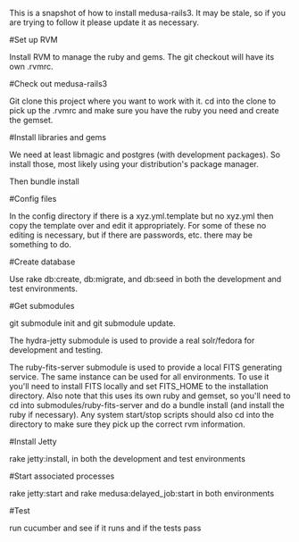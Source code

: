 This is a snapshot of how to install medusa-rails3. It may be stale, so if you are trying to follow it please update
it as necessary.

#Set up RVM

Install RVM to manage the ruby and gems. The git checkout will have its own .rvmrc.

#Check out medusa-rails3

Git clone this project where you want to work with it. cd into the clone to pick up the .rvmrc and make sure
you have the ruby you need and create the gemset.

#Install libraries and gems

We need at least libmagic and postgres (with development packages). So install those, most likely using your
distribution's package manager.

Then bundle install

#Config files

In the config directory if there is a xyz.yml.template but no xyz.yml then copy the template over and edit it
appropriately. For some of these no editing is necessary, but if there are passwords, etc. there may be something to do.

#Create database

Use rake db:create, db:migrate, and db:seed in both the development and test environments.

#Get submodules

git submodule init and git submodule update.

The hydra-jetty submodule is used to provide a real solr/fedora for development and testing.

The ruby-fits-server submodule is used to provide a local FITS generating service. The same instance
can be used for all environments. To use it you'll need to install FITS locally and set FITS_HOME
to the installation directory. Also note that this uses its own ruby and gemset, so you'll need
to cd into submodules/ruby-fits-server and do a bundle install (and install the ruby if necessary).
Any system start/stop scripts should also cd into the directory to make sure they pick up the
correct rvm information.

#Install Jetty

rake jetty:install, in both the development and test environments

#Start associated processes

rake jetty:start and rake medusa:delayed_job:start in both environments

#Test

run cucumber and see if it runs and if the tests pass
